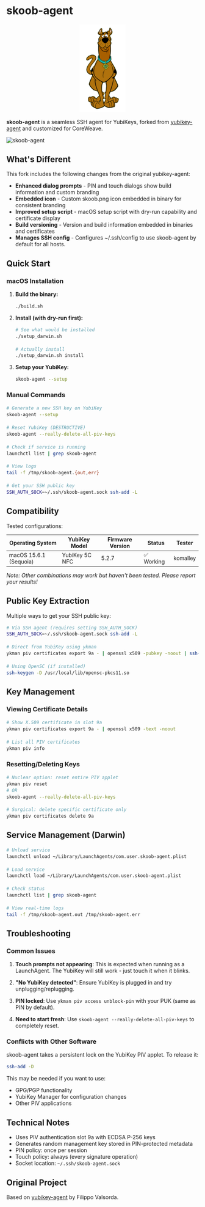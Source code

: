 # skoob-agent

<div align="center">
  <img src="skoob.png" alt="skoob-agent" width="120">
</div>

**skoob-agent** is a seamless SSH agent for YubiKeys, forked from [yubikey-agent](https://github.com/FiloSottile/yubikey-agent) and customized for CoreWeave.

![skoob-agent](https://github.com/user-attachments/assets/8ee1def1-46ac-41e2-9cfa-12b63c0596c3)


## What's Different

This fork includes the following changes from the original yubikey-agent:

- **Enhanced dialog prompts** - PIN and touch dialogs show build information and custom branding
- **Embedded icon** - Custom skoob.png icon embedded in binary for consistent branding
- **Improved setup script** - macOS setup script with dry-run capability and certificate display
- **Build versioning** - Version and build information embedded in binaries and certificates
- **Manages SSH config** - Configures ~/.ssh/config to use skoob-agent by default for all hosts.

## Quick Start

### macOS Installation

1. **Build the binary:**
   ```bash
   ./build.sh
   ```

2. **Install (with dry-run first):**
   ```bash
   # See what would be installed
   ./setup_darwin.sh
   
   # Actually install
   ./setup_darwin.sh install
   ```

3. **Setup your YubiKey:**
   ```bash
   skoob-agent --setup
   ```


### Manual Commands

```bash
# Generate a new SSH key on YubiKey
skoob-agent --setup

# Reset YubiKey (DESTRUCTIVE)
skoob-agent --really-delete-all-piv-keys

# Check if service is running  
launchctl list | grep skoob-agent

# View logs
tail -f /tmp/skoob-agent.{out,err}

# Get your SSH public key
SSH_AUTH_SOCK=~/.ssh/skoob-agent.sock ssh-add -L
```



## Compatibility

Tested configurations:

| Operating System | YubiKey Model | Firmware Version | Status | Tester | 
|------------------|---------------|------------------|--------| -- |
| macOS 15.6.1 (Sequoia) | YubiKey 5C NFC | 5.2.7 | ✅ Working | komalley |


*Note: Other combinations may work but haven't been tested. Please report your results!*

## Public Key Extraction

Multiple ways to get your SSH public key:

```bash
# Via SSH agent (requires setting SSH_AUTH_SOCK)
SSH_AUTH_SOCK=~/.ssh/skoob-agent.sock ssh-add -L

# Direct from YubiKey using ykman
ykman piv certificates export 9a - | openssl x509 -pubkey -noout | ssh-keygen -i -m PKCS8 -f /dev/stdin

# Using OpenSC (if installed)
ssh-keygen -D /usr/local/lib/opensc-pkcs11.so
```

## Key Management

### Viewing Certificate Details
```bash
# Show X.509 certificate in slot 9a
ykman piv certificates export 9a - | openssl x509 -text -noout

# List all PIV certificates
ykman piv info
```

### Resetting/Deleting Keys
```bash
# Nuclear option: reset entire PIV applet
ykman piv reset
# OR
skoob-agent --really-delete-all-piv-keys

# Surgical: delete specific certificate only  
ykman piv certificates delete 9a
```

## Service Management (Darwin)

```bash
# Unload service
launchctl unload ~/Library/LaunchAgents/com.user.skoob-agent.plist

# Load service
launchctl load ~/Library/LaunchAgents/com.user.skoob-agent.plist

# Check status
launchctl list | grep skoob-agent

# View real-time logs
tail -f /tmp/skoob-agent.out /tmp/skoob-agent.err
```

## Troubleshooting

### Common Issues

1. **Touch prompts not appearing**: This is expected when running as a LaunchAgent. The YubiKey will still work - just touch it when it blinks.

2. **"No YubiKey detected"**: Ensure YubiKey is plugged in and try unplugging/replugging.

3. **PIN locked**: Use `ykman piv access unblock-pin` with your PUK (same as PIN by default).

4. **Need to start fresh**: Use `skoob-agent --really-delete-all-piv-keys` to completely reset.

### Conflicts with Other Software

skoob-agent takes a persistent lock on the YubiKey PIV applet. To release it:
```bash
ssh-add -D
```

This may be needed if you want to use:
- GPG/PGP functionality
- YubiKey Manager for configuration changes  
- Other PIV applications

## Technical Notes

- Uses PIV authentication slot 9a with ECDSA P-256 keys
- Generates random management key stored in PIN-protected metadata
- PIN policy: once per session
- Touch policy: always (every signature operation)
- Socket location: `~/.ssh/skoob-agent.sock`

## Original Project

Based on [yubikey-agent](https://github.com/FiloSottile/yubikey-agent) by Filippo Valsorda.
